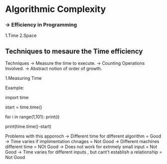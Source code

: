 # Algorithmic Complexity

### -> Efficiency in Programming

1.Time
2.Space

## Techniques to mesaure the Time efficiency

Techniques
-> Measure the time to execute.
-> Counting Operations Involved.
-> Abstract notion of order of growth.

1.Measuring Time

Example:

import time

start = time.time()

for i  in range(1,101):
    print(i)

print(time.time()-start)


Problems with this apporoch
-> Different time for different algorithm = Good
-> Time varies if implimentation chnages = Not Good 
-> Different machines different time = NOt Good 
-> Does not work for extrmely small input = Not Good 
-> Time varies for different inputs , but cant't establish a relationship = Not Good 


